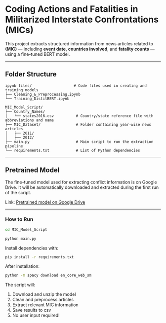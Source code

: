 # Coding Actions and Fatalities in Militarized Interstate Confrontations (MICs)

This project extracts structured information from news articles related to **(MIC)** — including **event date**, **countries involved**, and **fatality counts** — using a fine-tuned BERT model.

---

## Folder Structure

    ipynb files/                   # Code files used in creating and training models
    ├── Cleaning_&_Preprocessing.ipynb    
    └── Training_DistilBERT.ipynb

    MIC_Model_Script/
    ├── Country_Names/
    |   └── states2016.csv          # Country/state reference file with abbreviations and name
    ├── MIC_Dataset/                # Folder containing year-wise news articles
    │   ├── 2011/
    │   ├── 2012/
    ├── main.py                     # Main script to run the extraction pipeline  
    └── requirements.txt            # List of Python dependencies  

---

## Pretrained Model
The fine-tuned model used for extracting conflict information is on Google Drive. It will be automatically downloaded and extracted during the first run of the script.

Link:
[Pretrained model on Google Drive](https://drive.google.com/drive/folders/17zm1pC4VyzDt-sKau_O4rJio6q1ENtlh?usp=sharing)

---

### How to Run

```bash
cd MIC_Model_Script
```
```bash
python main.py
```
Install dependencies with:

```bash
pip install -r requirements.txt
```
After installation:
```bash
python -m spacy download en_core_web_sm
```
The script will:
1. Download and unzip the model
2. Clean and preprocess articles
3. Extract relevant MIC information
4. Save results to csv
5. No user input required!
